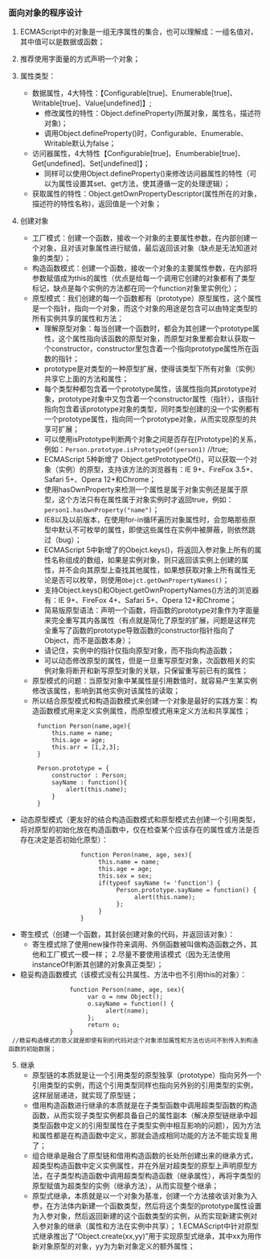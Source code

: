 ### 面向对象的程序设计
1. ECMAScript中的对象是一组无序属性的集合，也可以理解成：一组名值对，其中值可以是数据或函数；
2. 推荐使用字面量的方式声明一个对象；
3. 属性类型：
    - 数据属性，4大特性：【Configurable[true]、Enumerable[true]、Writable[true]、Value[undefined]】;
        - 修改属性的特性：Object.defineProperty(所属对象，属性名，描述符对象)；
        - 调用Object.defineProperty()时，Configurable、Enumerable、Writable默认为false；
    - 访问器属性，4大特性【Configurable[true]、Enumberable[true]、Get[undefined]、Set[undefined]】；
        - 同样可以使用Object.defineProperty()来修改访问器属性的特性（可以为属性设置其set、get方法，使其遵循一定的处理逻辑）；
    - 获取属性的特性：Object.getOwnPropertyDescriptor(属性所在的对象，描述符的特性名称)，返回值是一个对象；
          
4. 创建对象
    - 工厂模式：创建一个函数，接收一个对象的主要属性参数，在内部创建一个对象，且对该对象属性进行赋值，最后返回该对象（缺点是无法知道对象的类型）；
    - 构造函数模式：创建一个函数，接收一个对象的主要属性参数，在内部将参数赋值成为this的属性（优点是给每一个调用它创建的对象都有了类型标记，缺点是每个实例的方法都在同一个function对象里实例化）；
    - 原型模式：我们创建的每一个函数都有（prototype）原型属性，这个属性是一个指针，指向一个对象，而这个对象的用途是包含可以由特定类型的所有实例共享的属性和方法；
        - 理解原型对象：每当创建一个函数时，都会为其创建一个prototype属性，这个属性指向该函数的原型对象，而原型对象里都会默认获取一个constructor，constructor里包含着一个指向prototype属性所在函数的指针；     
        - prototype是对类型的一种原型扩展，使得该类型下所有对象（实例）共享它上面的方法和属性；
        - 每个类型种都包含着一个prototype属性，该属性指向其prototype对象，prototype对象中又包含着一个constructor属性（指针），该指针指向包含着该prototype对象的类型，同时类型创建的没一个实例都有一个prototype属性，指向同一个prototype对象，从而实现原型的共享可扩展；
        - 可以使用isPrototype判断两个对象之间是否存在[Prototype]的关系，例如：```Person.prototype.isPrototypeOf(person1)```  //true;
        - ECMAScript 5种新增了 Object.getPrototypeOf()，可以获取一个对象（实例）的原型，支持该方法的浏览器有：IE 9+、FireFox 3.5+、Safari 5+、Opera 12+和Chrome；
        - 使用hasOwnProperty来检测一个属性是属于对象实例还是属于原型，这个方法只有在属性属于对象实例时才返回true，例如：```person1.hasOwnProperty("name")```；
        - IE8以及以前版本，在使用for-in循环遍历对象属性时，会忽略那些原型中默认不可枚举的属性，即使这些属性在实例中被屏蔽，则依然跳过（bug）；
        - ECMAScript 5中新增了的Obejct.keys()，将返回入参对象上所有的属性名称组成的数组，如果是实例对象，则只返回该实例上创建的属性，并不会向其原型上查找其他属性，如果想获取对象上所有属性无论是否可以枚举，则使用```Obejct.getOwnPropertyNames()```；
        - 支持Object.keys()和Object.getOwnPropertyNames()方法的浏览器有：IE 9+、FireFox 4+、Safari 5+、Opera 12+和Chrome；
        - 简易版原型语法：声明一个函数，将函数的prototype对象作为字面量来完全重写其内各属性（有点就是简化了原型的扩展，问题是这样完全重写了函数的prototype导致函数的constructor指针指向了Object，而不是函数本身）；
        - 请记住，实例中的指针仅指向原型对象，而不指向构造函数；
        - 可以动态修改原型的属性，但是一旦重写原型对象，次函数相关的实例对象将断开和新写原型对象的关联，只保留重写前已有的属性；
    - 原型模式的问题：当原型对象中某属性是引用数值时，就容易产生某实例修改该属性，影响到其他实例对该属性的读取；
    - 所以结合原型模式和构造函数模式来创建一个对象是最好的实践方案：构造函数模式用来定义实例属性，而原型模式用来定义方法和共享属性；

```           
        function Person(name,age){
            this.name = name;
            this.age = age;
            this.arr = [1,2,3];
        }
                         
        Person.prototype = {
            constructor : Person;
            sayName : function(){
                alert(this.name);
            } 
        }
```
   - 动态原型模式（更友好的结合构造函数模式和原型模式去创建一个引用类型，将对原型的初始化放在构造函数中，仅在检查某个应该存在的属性或方法是否存在决定是否初始化原型）：
```                  
                    function Peron(name, age, sex){
                         this.name = name;
                         this.age = age;
                         this.sex = sex;
                         if(typeof sayName != 'function') {
                              Person.prototype.sayName = function() {
                                   alert(this.name);
                              };
                         }
                    }
```
   - 寄生模式（创建一个函数，其封装创建对象的代码，并返回该对象）：
        - 寄生模式除了使用new操作符来调用、外侧函数被叫做构造函数之外，其他和工厂模式一模一样；
                    2.尽量不要使用该模式（因为无法使用instanceOf判断其创建的对象真正类型）；
   - 稳妥构造函数模式（该模式没有公共属性、方法中也不引用this的对象）：
   ```
                    function Person(name, age, sex){
                         var o = new Object();
                         o.sayName = function() {
                              alert(name); 
                         };
                         return o;
                    }
    //稳妥构造模式的意义就是即使有别的代码对这个对象添加属性和方法也访问不到传入到构造函数的初始数据；
   ```
5. 继承
    - 原型链的本质就是让一个引用类型的原型独享（prototype）指向另外一个引用类型的实例，而这个引用类型同样也指向另外别的引用类型的实例，这样层层递进，就实现了原型链；
    - 借用构造函数进行继承的本质就是在子类型函数中调用超类型函数的构造函数，从而实现子类型实例都具备自己的属性副本（解决原型链继承中超类型函数中定义的引用型属性在子类型实例中相互影响的问题），因为方法和属性都是在构造函数中定义，那就会造成相同功能的方法不能实现复用了；
    - 组合继承是融合了原型链和借用构造函数的长处所创建出来的继承方式，超类型构造函数中定义实例属性，并在外层对超类型的原型上声明原型方法，在子类型构造函数中调用超类型构造函数（继承属性），再将字类型的原型赋值为超类型的实例（继承方法），从而实现整个继承；
    - 原型式继承，本质就是以一个对象为基准，创建一个方法接收该对象为入参，在方法体内新建一个函数类型，然后将这个类型的prototype属性设置为入参对象，然后返回新建的这个函数类型的实例，从而实现新建实例对入参对象的继承（属性和方法在实例中共享）；
                    1.ECMAScript中针对原型式继承推出了“Object.create(xx,yy)”用于实现原型式继承，其中xx为用作新对象原型的对象，yy为为新对象定义的额外属性；
